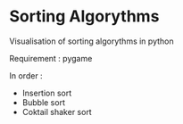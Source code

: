 # Sorting Algorythms

Visualisation of sorting algorythms in python

Requirement : pygame

In order :
- Insertion sort
- Bubble sort
- Coktail shaker sort

